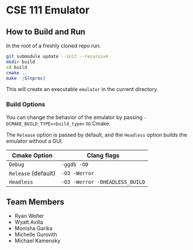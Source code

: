 # CSE 111 Emulator

## How to Build and Run

In the root of a freshly cloned repo run:

```sh
git submodule update --init --recursive
mkdir build
cd build
cmake ..
make -j$(nproc)
```

This will create an executable `emulator` in the current directory.

### Build Options

You can change the behavior of the emulator by passing `-DCMAKE_BUILD_TYPE=<build_type>` to Cmake.

The `Release` option is passed by default, and the `Headless` option builds the emulator without a
GUI.

| Cmake Option        | Clang flags                    |
| ------------------- | ------------------------------ |
| `Debug`             | `-ggdb -O0`                    |
| `Release` (default) | `-O3 -Werror`                  |
| `Headless`          | `-O3 -Werror -DHEADLESS_BUILD` |

## Team Members

- Ryan Welter
- Wyatt Avilla
- Monisha Garika
- Michelle Gurovith
- Michael Kamensky
